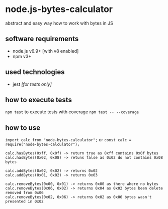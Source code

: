 # node.js-bytes-calculator
abstract and easy way how to work with bytes in JS

## software requirements
 * node.js v6.9+ [with v8 enabled]
 * npm v3+

## used technologies
 * jest _[for tests only]_
 
## how to execute tests
 `npm test`
to execute tests with coverage
 `npm test -- --coverage`

## how to use
`import calc from "node-bytes-calculator";` or `const calc = require("node-bytes-calculator");`

```
calc.hasBytes(0xff, 0x0f) -> return true as 0xff contains 0x0f bytes
calc.hasBytes(0x02, 0x08) -> retuns false as 0x02 do not contains 0x08 bytes

calc.addBytes(0x02, 0x02) -> returns 0x02
calc.addBytes(0x01, 0x02) -> returns 0x03

calc.removeBytes(0x00, 0x01) -> returns 0x00 as there where no bytes
calc.removeBytes(0x06, 0x02) -> returns 0x04 as 0x02 bytes been delete removed from 0x06
calc.removeBytes(0x02, 0x06) -> returns 0x02 as 0x06 bytes wasn't presented in 0x02
```
